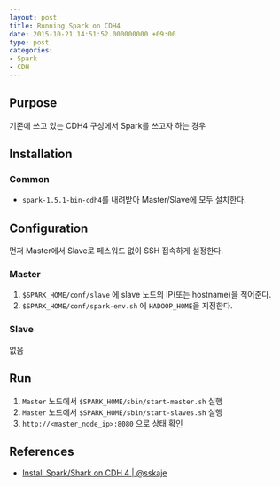 ```yaml
---
layout: post
title: Running Spark on CDH4
date: 2015-10-21 14:51:52.000000000 +09:00
type: post
categories:
- Spark
- CDH
---
```

## Purpose
기존에 쓰고 있는 CDH4 구성에서 Spark를 쓰고자 하는 경우

## Installation

### Common
* `spark-1.5.1-bin-cdh4`를 내려받아 Master/Slave에 모두 설치한다.

## Configuration
먼저 Master에서 Slave로 페스워드 없이 SSH 접속하게 설정한다.

### Master
1. `$SPARK_HOME/conf/slave` 에 slave 노드의 IP(또는 hostname)을 적어준다.
2. `$SPARK_HOME/conf/spark-env.sh` 에 `HADOOP_HOME`을 지정한다.

### Slave
없음

## Run
1. `Master` 노드에서 `$SPARK_HOME/sbin/start-master.sh` 실행
2. `Master` 노드에서 `$SPARK_HOME/sbin/start-slaves.sh` 실행
3. `http://<master_node_ip>:8080` 으로 상태 확인


## References
* [Install Spark/Shark on CDH 4 | @sskaje](https://sskaje.me/2014/02/install-spark-shark-cdh-4/)
